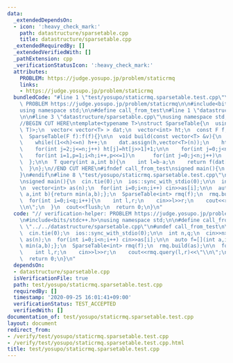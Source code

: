 ```yaml
---
data:
  _extendedDependsOn:
  - icon: ':heavy_check_mark:'
    path: datastructure/sparsetable.cpp
    title: datastructure/sparsetable.cpp
  _extendedRequiredBy: []
  _extendedVerifiedWith: []
  _pathExtension: cpp
  _verificationStatusIcon: ':heavy_check_mark:'
  attributes:
    PROBLEM: https://judge.yosupo.jp/problem/staticrmq
    links:
    - https://judge.yosupo.jp/problem/staticrmq
  bundledCode: "#line 1 \"test/yosupo/staticrmq.sparsetable.test.cpp\"\n// verification-helper:\
    \ PROBLEM https://judge.yosupo.jp/problem/staticrmq\n\n#include<bits/stdc++.h>\n\
    using namespace std;\n\n#define call_from_test\n#line 1 \"datastructure/sparsetable.cpp\"\
    \n\n#line 3 \"datastructure/sparsetable.cpp\"\nusing namespace std;\n#endif\n\
    //BEGIN CUT HERE\ntemplate<typename T>\nstruct SparseTable{\n  using F = function<T(T,\
    \ T)>;\n  vector< vector<T> > dat;\n  vector<int> ht;\n  const F f;\n\n  SparseTable(){}\n\
    \  SparseTable(F f):f(f){}\n\n  void build(const vector<T> &v){\n    int n=v.size(),h=1;\n\
    \    while((1<<h)<=n) h++;\n    dat.assign(h,vector<T>(n));\n    ht.assign(n+1,0);\n\
    \    for(int j=2;j<=n;j++) ht[j]=ht[j>>1]+1;\n\n    for(int j=0;j<n;j++) dat[0][j]=v[j];\n\
    \    for(int i=1,p=1;i<h;i++,p<<=1)\n      for(int j=0;j<n;j++)\n        dat[i][j]=f(dat[i-1][j],dat[i-1][min(j+p,n-1)]);\n\
    \  };\n\n  T query(int a,int b){\n    int l=b-a;\n    return f(dat[ht[l]][a],dat[ht[l]][b-(1<<ht[l])]);\n\
    \  }\n};\n//END CUT HERE\n#ifndef call_from_test\nsigned main(){\n  return 0;\n\
    }\n#endif\n#line 8 \"test/yosupo/staticrmq.sparsetable.test.cpp\"\n#undef call_from_test\n\
    \nsigned main(){\n  cin.tie(0);\n  ios::sync_with_stdio(0);\n\n  int n,q;\n  cin>>n>>q;\n\
    \n  vector<int> as(n);\n  for(int i=0;i<n;i++) cin>>as[i];\n\n  auto f=[](int\
    \ a,int b){return min(a,b);};\n  SparseTable<int> rmq(f);\n  rmq.build(as);\n\n\
    \  for(int i=0;i<q;i++){\n    int l,r;\n    cin>>l>>r;\n    cout<<rmq.query(l,r)<<\"\
    \\n\";\n  }\n  cout<<flush;\n  return 0;\n}\n"
  code: "// verification-helper: PROBLEM https://judge.yosupo.jp/problem/staticrmq\n\
    \n#include<bits/stdc++.h>\nusing namespace std;\n\n#define call_from_test\n#include\
    \ \"../../datastructure/sparsetable.cpp\"\n#undef call_from_test\n\nsigned main(){\n\
    \  cin.tie(0);\n  ios::sync_with_stdio(0);\n\n  int n,q;\n  cin>>n>>q;\n\n  vector<int>\
    \ as(n);\n  for(int i=0;i<n;i++) cin>>as[i];\n\n  auto f=[](int a,int b){return\
    \ min(a,b);};\n  SparseTable<int> rmq(f);\n  rmq.build(as);\n\n  for(int i=0;i<q;i++){\n\
    \    int l,r;\n    cin>>l>>r;\n    cout<<rmq.query(l,r)<<\"\\n\";\n  }\n  cout<<flush;\n\
    \  return 0;\n}\n"
  dependsOn:
  - datastructure/sparsetable.cpp
  isVerificationFile: true
  path: test/yosupo/staticrmq.sparsetable.test.cpp
  requiredBy: []
  timestamp: '2020-09-25 16:01:41+09:00'
  verificationStatus: TEST_ACCEPTED
  verifiedWith: []
documentation_of: test/yosupo/staticrmq.sparsetable.test.cpp
layout: document
redirect_from:
- /verify/test/yosupo/staticrmq.sparsetable.test.cpp
- /verify/test/yosupo/staticrmq.sparsetable.test.cpp.html
title: test/yosupo/staticrmq.sparsetable.test.cpp
---
```

